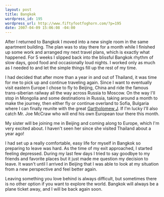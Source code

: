 ```yaml
--- 
layout: post
title: Bangkok
wordpress_id: 195
wordpress_url: http://www.fiftyfootfoghorn.com/?p=195
date: 2007-04-09 15:06:08 -04:00
---
```

After I returned to Bangkok I moved into a new single room in the same apartment building. The plan was to stay there for a month while I finished up some work and arranged my next travel plans, which is exactly what happened. For 5 weeks I slipped back into the blissful Bangkok rhythm of slow days, good food and occasionally loud nights. I worked only as much as I needed to and let the simple things fill up the rest of my time.

I had decided that after more than a year in and out of Thailand, it was time for me to pick up and continue traveling again. Since I want to eventually visit eastern Europe I chose to fly to Beijing, China and ride the famous trans-siberian railway all the way across Russia to Moscow. On the way I'll stop in Mongolia and some destinations in Russia, taking around a month to make the journey, then either fly or continue overland to Sofia, Bulgaria where I can finally reunite with the great <a href="http://garthwalker.com/">Gartholomew J</a>. If I'm lucky I'll also catch Mr. Joe McCraw who will end his own European tour there this month.

My sister will be joining me in Beijing and coming along to Europe, which I'm very excited about. I haven't seen her since she visited Thailand about a year ago!

I had set up a really comfortable, easy life for myself in Bangkok so preparing to leave was hard. As the time of my exit approached, I started feeling depressed. During my last few days I tried to say goodbye to my friends and favorite places but it just made me question my decision to leave. It wasn't until I arrived in Beijing that I was able to look at my situation from a new perspective and feel better again.

Leaving something you love behind is always difficult, but sometimes there is no other option if you want to explore the world. Bangkok will always be a plane ticket away, and I will be back again soon.
